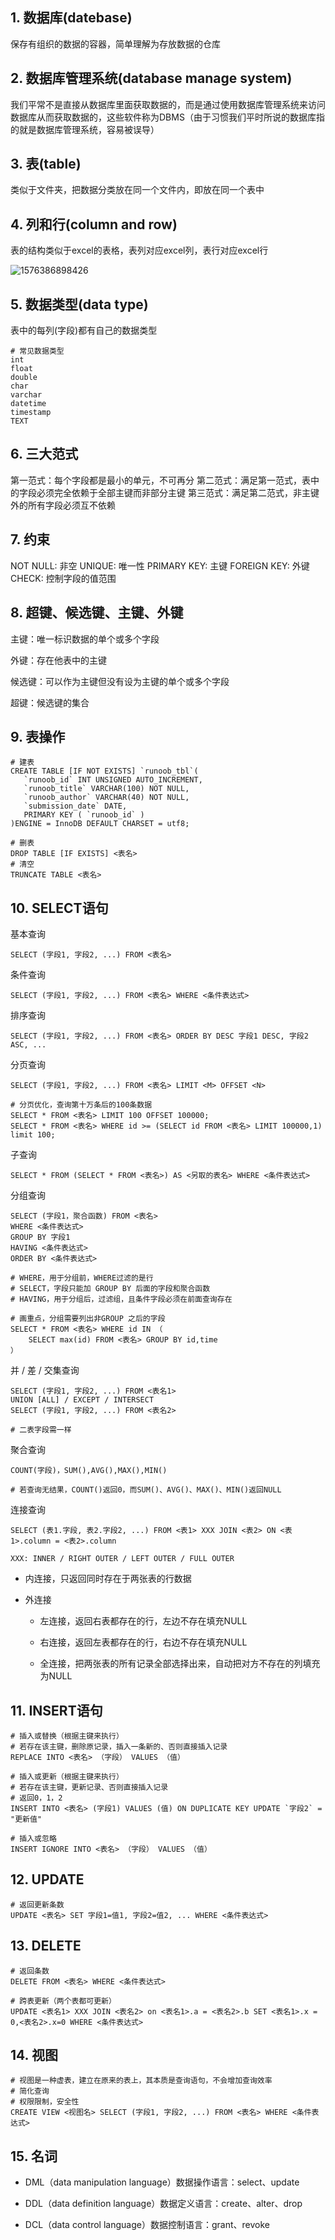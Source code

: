 ## 1. 数据库(datebase)

保存有组织的数据的容器，简单理解为存放数据的仓库





## 2. 数据库管理系统(database manage system)

我们平常不是直接从数据库里面获取数据的，而是通过使用数据库管理系统来访问数据库从而获取数据的，这些软件称为DBMS（由于习惯我们平时所说的数据库指的就是数据库管理系统，容易被误导）





## 3. 表(table)

类似于文件夹，把数据分类放在同一个文件内，即放在同一个表中





## 4. 列和行(column and row)

表的结构类似于excel的表格，表列对应excel列，表行对应excel行

![1576386898426](C:\Users\Howl\AppData\Roaming\Typora\typora-user-images\1576386898426.png)





## 5. 数据类型(data type)

表中的每列(字段)都有自己的数据类型

```mysql
# 常见数据类型
int
float
double
char
varchar
datetime
timestamp
TEXT
```





## 6. 三大范式

第一范式：每个字段都是最小的单元，不可再分
第二范式：满足第一范式，表中的字段必须完全依赖于全部主键而非部分主键
第三范式：满足第二范式，非主键外的所有字段必须互不依赖





## 7. 约束

NOT NULL: 非空
UNIQUE: 唯一性
PRIMARY KEY: 主键
FOREIGN KEY: 外键
CHECK: 控制字段的值范围





## 8. 超键、候选键、主键、外键

主键：唯一标识数据的单个或多个字段

外键：存在他表中的主键

候选键：可以作为主键但没有设为主键的单个或多个字段

超键：候选键的集合





## 9. 表操作

```mysql
# 建表
CREATE TABLE [IF NOT EXISTS] `runoob_tbl`(
   `runoob_id` INT UNSIGNED AUTO_INCREMENT,
   `runoob_title` VARCHAR(100) NOT NULL,
   `runoob_author` VARCHAR(40) NOT NULL,
   `submission_date` DATE,
   PRIMARY KEY ( `runoob_id` )
)ENGINE = InnoDB DEFAULT CHARSET = utf8;
```

```mysql
# 删表
DROP TABLE [IF EXISTS] <表名>
# 清空
TRUNCATE TABLE <表名>
```





## 10. SELECT语句

基本查询

```mysql
SELECT (字段1, 字段2, ...) FROM <表名>
```

条件查询

```mysql
SELECT (字段1, 字段2, ...) FROM <表名> WHERE <条件表达式>
```

排序查询

```mysql
SELECT (字段1, 字段2, ...) FROM <表名> ORDER BY DESC 字段1 DESC, 字段2 ASC, ...
```

分页查询

```mysql
SELECT (字段1, 字段2, ...) FROM <表名> LIMIT <M> OFFSET <N>

# 分页优化，查询第十万条后的100条数据
SELECT * FROM <表名> LIMIT 100 OFFSET 100000;
SELECT * FROM <表名> WHERE id >= (SELECT id FROM <表名> LIMIT 100000,1) limit 100;
```

子查询

```mysql
SELECT * FROM (SELECT * FROM <表名>) AS <另取的表名> WHERE <条件表达式>
```

分组查询

```mysql
SELECT (字段1，聚合函数) FROM <表名>
WHERE <条件表达式>
GROUP BY 字段1
HAVING <条件表达式>
ORDER BY <条件表达式>

# WHERE，用于分组前，WHERE过滤的是行
# SELECT，字段只能加 GROUP BY 后面的字段和聚合函数 
# HAVING，用于分组后，过滤组，且条件字段必须在前面查询存在

# 画重点，分组需要列出非GROUP 之后的字段
SELECT * FROM <表名> WHERE id IN （
	SELECT max(id) FROM <表名> GROUP BY id,time
）
```

并 / 差 / 交集查询

```mysql
SELECT (字段1, 字段2, ...) FROM <表名1>
UNION [ALL] / EXCEPT / INTERSECT
SELECT (字段1, 字段2, ...) FROM <表名2>

# 二表字段需一样
```

聚合查询

```mysql
COUNT(字段)，SUM(),AVG(),MAX(),MIN()

# 若查询无结果，COUNT()返回0，而SUM()、AVG()、MAX()、MIN()返回NULL
```

连接查询

```mysql
SELECT (表1.字段, 表2.字段2, ...) FROM <表1> XXX JOIN <表2> ON <表1>.column = <表2>.column

XXX: INNER / RIGHT OUTER / LEFT OUTER / FULL OUTER
```

* 内连接，只返回同时存在于两张表的行数据

* 外连接

  * 左连接，返回右表都存在的行，左边不存在填充NULL

  * 右连接，返回左表都存在的行，右边不存在填充NULL

  * 全连接，把两张表的所有记录全部选择出来，自动把对方不存在的列填充为NULL






## 11. INSERT语句

```mysql
# 插入或替换（根据主键来执行）
# 若存在该主键，删除原记录，插入一条新的、否则直接插入记录
REPLACE INTO <表名> （字段） VALUES （值）
```

```mysql
# 插入或更新（根据主键来执行）
# 若存在该主键，更新记录、否则直接插入记录
# 返回0，1，2
INSERT INTO <表名> (字段1) VALUES (值) ON DUPLICATE KEY UPDATE `字段2` = "更新值"
```

```mysql
# 插入或忽略
INSERT IGNORE INTO <表名> （字段） VALUES （值） 
```







## 12. UPDATE

```mysql
# 返回更新条数
UPDATE <表名> SET 字段1=值1, 字段2=值2, ... WHERE <条件表达式>
```







## 13. DELETE

```mysql
# 返回条数
DELETE FROM <表名> WHERE <条件表达式>
```

```mysql
# 跨表更新（两个表都可更新）
UPDATE <表名1> XXX JOIN <表名2> on <表名1>.a = <表名2>.b SET <表名1>.x = 0,<表名2>.x=0 WHERE <条件表达式>
```





## 14. 视图

```mysql
# 视图是一种虚表，建立在原来的表上，其本质是查询语句，不会增加查询效率
# 简化查询
# 权限限制，安全性
CREATE VIEW <视图名> SELECT (字段1, 字段2, ...) FROM <表名> WHERE <条件表达式>
```









## 15. 名词

* DML（data manipulation language）数据操作语言：select、update

* DDL（data definition language）数据定义语言：create、alter、drop

* DCL（data control language）数据控制语言：grant、revoke

  